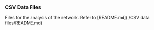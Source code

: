 ### CSV Data Files
Files for the analysis of the network. Refer to [README.md](./CSV data files/README.md)
